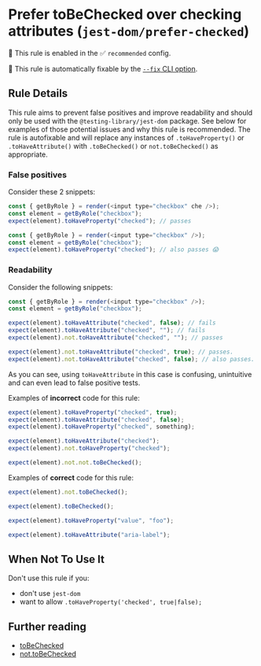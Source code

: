 # Prefer toBeChecked over checking attributes (`jest-dom/prefer-checked`)

💼 This rule is enabled in the ✅ `recommended` config.

🔧 This rule is automatically fixable by the [`--fix` CLI option](https://eslint.org/docs/latest/user-guide/command-line-interface#--fix).

<!-- end auto-generated rule header -->

## Rule Details

This rule aims to prevent false positives and improve readability and should
only be used with the `@testing-library/jest-dom` package. See below for
examples of those potential issues and why this rule is recommended. The rule is
autofixable and will replace any instances of `.toHaveProperty()` or
`.toHaveAttribute()` with `.toBeChecked()` or `not.toBeChecked()` as
appropriate.

### False positives

Consider these 2 snippets:

```js
const { getByRole } = render(<input type="checkbox" che />);
const element = getByRole("checkbox");
expect(element).toHaveProperty("checked"); // passes

const { getByRole } = render(<input type="checkbox" />);
const element = getByRole("checkbox");
expect(element).toHaveProperty("checked"); // also passes 😱
```

### Readability

Consider the following snippets:

```js
const { getByRole } = render(<input type="checkbox" />);
const element = getByRole("checkbox");

expect(element).toHaveAttribute("checked", false); // fails
expect(element).toHaveAttribute("checked", ""); // fails
expect(element).not.toHaveAttribute("checked", ""); // passes

expect(element).not.toHaveAttribute("checked", true); // passes.
expect(element).not.toHaveAttribute("checked", false); // also passes.
```

As you can see, using `toHaveAttribute` in this case is confusing, unintuitive
and can even lead to false positive tests.

Examples of **incorrect** code for this rule:

```js
expect(element).toHaveProperty("checked", true);
expect(element).toHaveAttribute("checked", false);
expect(element).toHaveProperty("checked", something);

expect(element).toHaveAttribute("checked");
expect(element).not.toHaveProperty("checked");

expect(element).not.not.toBeChecked();
```

Examples of **correct** code for this rule:

```js
expect(element).not.toBeChecked();

expect(element).toBeChecked();

expect(element).toHaveProperty("value", "foo");

expect(element).toHaveAttribute("aria-label");
```

## When Not To Use It

Don't use this rule if you:

- don't use `jest-dom`
- want to allow `.toHaveProperty('checked', true|false);`

## Further reading

- [toBeChecked](https://github.com/testing-library/jest-dom#toBeChecked)
- [not.toBeChecked](https://github.com/testing-library/jest-dom#not.toBeChecked)

